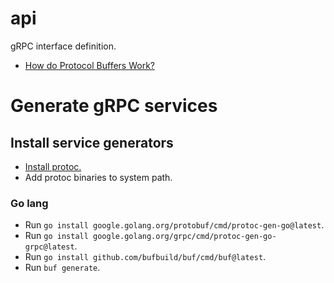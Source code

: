 # api
gRPC interface definition.

- [How do Protocol Buffers Work?](https://developers.google.com/protocol-buffers/docs/overview#work)

# Generate gRPC services

## Install service generators
- [Install protoc.](https://grpc.io/docs/protoc-installation/)
- Add protoc binaries to system path.

### Go lang
- Run `go install google.golang.org/protobuf/cmd/protoc-gen-go@latest`.
- Run `go install google.golang.org/grpc/cmd/protoc-gen-go-grpc@latest`.
- Run `go install github.com/bufbuild/buf/cmd/buf@latest`.
- Run `buf generate`.

